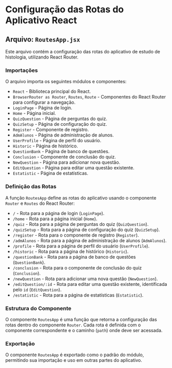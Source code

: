 # Configuração das Rotas do Aplicativo React

## Arquivo: `RoutesApp.jsx`

Este arquivo contém a configuração das rotas do aplicativo de estudo de histologia, utilizando React Router.

### Importações

O arquivo importa os seguintes módulos e componentes:

- `React` - Biblioteca principal do React.
- `BrowserRouter as Router`, `Routes`, `Route` - Componentes do React Router para configurar a navegação.
- `LoginPage` - Página de login.
- `Home` - Página inicial.
- `QuizQuestion` - Página de perguntas do quiz.
- `QuizSetup` - Página de configuração do quiz.
- `Register` - Componente de registro.
- `AdmAlunos` - Página de administração de alunos.
- `UserProfile` - Página de perfil do usuário.
- `Historic` - Página de histórico.
- `QuestionBank` - Página de banco de questões.
- `Conclusion` - Componente de conclusão do quiz.
- `NewQuestion` - Página para adicionar nova questão.
- `EditQuestion` - Página para editar uma questão existente.
- `Estatistic` - Página de estatísticas.

### Definição das Rotas

A função `RoutesApp` define as rotas do aplicativo usando o componente `Router` e `Routes` do React Router:

- `/` - Rota para a página de login (`LoginPage`).
- `/home` - Rota para a página inicial (`Home`).
- `/quiz` - Rota para a página de perguntas do quiz (`QuizQuestion`).
- `/quizSetup` - Rota para a página de configuração do quiz (`QuizSetup`).
- `/register` - Rota para o componente de registro (`Register`).
- `/admAlunos` - Rota para a página de administração de alunos (`AdmAlunos`).
- `/profile` - Rota para a página de perfil do usuário (`UserProfile`).
- `/historic` - Rota para a página de histórico (`Historic`).
- `/questionBank` - Rota para a página de banco de questões (`QuestionBank`).
- `/conclusion` - Rota para o componente de conclusão do quiz (`Conclusion`).
- `/newQuestion` - Rota para adicionar uma nova questão (`NewQuestion`).
- `/editQuestion/:id` - Rota para editar uma questão existente, identificada pelo `id` (`EditQuestion`).
- `/estatistic` - Rota para a página de estatísticas (`Estatistic`).

### Estrutura do Componente

O componente `RoutesApp` é uma função que retorna a configuração das rotas dentro do componente `Router`. Cada rota é definida com o componente correspondente e o caminho (`path`) onde deve ser acessada.

### Exportação

O componente `RoutesApp` é exportado como o padrão do módulo, permitindo sua importação e uso em outras partes do aplicativo.